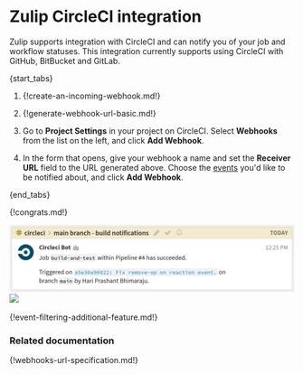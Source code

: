 # Zulip CircleCI integration

Zulip supports integration with CircleCI and can notify you of your
job and workflow statuses. This integration currently supports using
CircleCI with GitHub, BitBucket and GitLab.

{start_tabs}

1. {!create-an-incoming-webhook.md!}

1. {!generate-webhook-url-basic.md!}

1. Go to **Project Settings** in your project on CircleCI. Select
   **Webhooks** from the list on the left, and click **Add Webhook**.

1. In the form that opens, give your webhook a name and set the
   **Receiver URL** field to the URL generated above. Choose the
   [events](#filtering-incoming-events) you'd like to be notified about,
   and click **Add Webhook**.

{end_tabs}

{!congrats.md!}

![](/static/images/integrations/circleci/001.png)
![](/static/images/integrations/circleci/002.png)

{!event-filtering-additional-feature.md!}

### Related documentation

{!webhooks-url-specification.md!}
